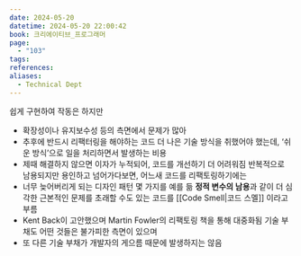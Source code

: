 ```yaml
---
date: 2024-05-20
datetime: 2024-05-20 22:00:42
book: 크리에이티브_프로그래머
page:
  - "103"
tags: 
references: 
aliases:
  - Technical Dept
---
```

쉽게 구현하여 작동은 하지만
- 확장성이나 유지보수성 등의 측면에서 문제가 많아
- 추후에 반드시 리팩터링을 해야하는 코드
더 나은 기술 방식을 취했어야 했는데, ‘쉬운 방식’으로 일을 처리하면서 발생하는 비용
- 제때 해결하지 않으면 이자가 누적되어, 코드를 개선하기 더 어려워짐
반복적으로 남용되지만 용인하고 넘어가다보면, 어느새 코드를 리팩토링하기에는
- 너무 늦어버리게 되는 디자인 패턴 몇 가지를 예를 듦
**정적 변수의 남용**과 같이 더 심각한 근본적인 문제를 초래할 수도 있는 코드를 [[Code Smell|코드 스멜]] 이라고 부름
- Kent Back이 고안했으며 Martin Fowler의 리팩토링 책을 통해 대중화됨
기술 부채도 어떤 것들은 불가피한 측면이 있으며
- 또 다른 기술 부채가 개발자의 게으름 때문에 발생하지는 않음